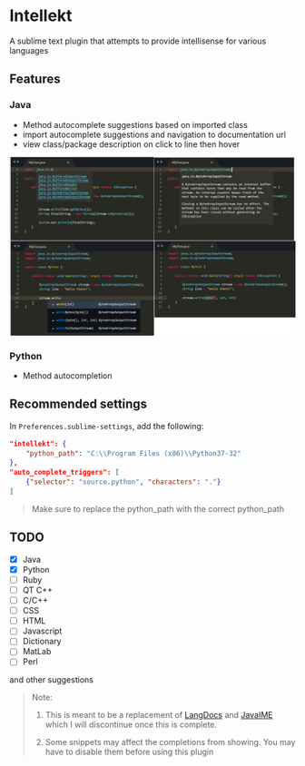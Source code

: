 # Intellekt

A sublime text plugin that attempts to provide intellisense for various languages

## Features

### Java

* Method autocomplete suggestions based on imported class
* import autocomplete suggestions and navigation to documentation url
* view class/package description on click to line then hover

![java features](screenshots/java_features.png)

### Python

* Method autocompletion

## Recommended settings

In `Preferences.sublime-settings`, add the following:

```json
"intellekt": {
    "python_path": "C:\\Program Files (x86)\\Python37-32"
},
"auto_complete_triggers": [ 
    {"selector": "source.python", "characters": "."}
]
```

> Make sure to replace the python_path with the correct python_path


## TODO

* [x] Java
* [x] Python
* [ ] Ruby
* [ ] QT C++
* [ ] C/C++
* [ ] CSS
* [ ] HTML
* [ ] Javascript
* [ ] Dictionary
* [ ] MatLab
* [ ] Perl

and other suggestions

> Note: 
>
> 1. This is meant to be a replacement of [LangDocs](https://github.com/tushortz/LangDocs) and [JavaIME](https://github.com/tushortz/JavaIME) which I will discontinue once this is complete.
>
> 2. Some snippets may affect the completions from showing. You may have to disable them before using this plugin
